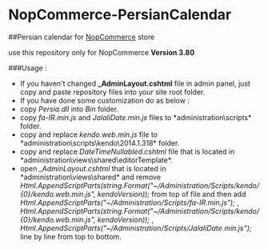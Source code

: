 # NopCommerce-PersianCalendar
##Persian calendar for [NopCommerce](http://www.nopcommerce.com/) store

use this repository only for NopCommerce **Version 3.80**

###Usage :
- If you haven't changed **_AdminLayout.cshtml** file in admin panel, just copy and paste repository files into your site root folder.
- If you have done some customization do as below :
 - copy *Persia.dll* into *Bin* folder.
 - copy *fa-IR.min.js* and *JalaliDate.min.js* files to *administration\scripts\* folder.
 - copy and replace *kendo.web.min.js* file to *administration\scripts\kendo\2014.1.318\* folder.
 - copy and replace *DateTimeNullabled.cshtml* file that is located in *administration\views\shared\editorTemplate\*.
 - open *_AdminLayout.cshtml* that is located in *administration\views\shared\* and remove *Html.AppendScriptParts(string.Format("~/Administration/Scripts/kendo/{0}/kendo.web.min.js", kendoVersion));* from top of file and then add *Html.AppendScriptParts("~/Administration/Scripts/fa-IR.min.js");* ,  *Html.AppendScriptParts(string.Format("~/Administration/Scripts/kendo/{0}/kendo.web.min.js", kendoVersion));* , *Html.AppendScriptParts("~/Administration/Scripts/JalaliDate.min.js");* line by line from top to bottom.
